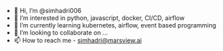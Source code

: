 - 👋 Hi, I’m @simhadri006
- 👀 I’m interested in python, javascript, docker, CI/CD, airflow
- 🌱 I’m currently learning kubernetes, airflow, event based programming
- 💞️ I’m looking to collaborate on ...
- 📫 How to reach me - simhadri@marsview.ai

<!---
simhadri006/simhadri006 is a ✨ special ✨ repository because its `README.md` (this file) appears on your GitHub profile.
You can click the Preview link to take a look at your changes.
--->

